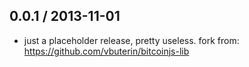 0.0.1 / 2013-11-01
------------------
- just a placeholder release, pretty useless. fork from: https://github.com/vbuterin/bitcoinjs-lib